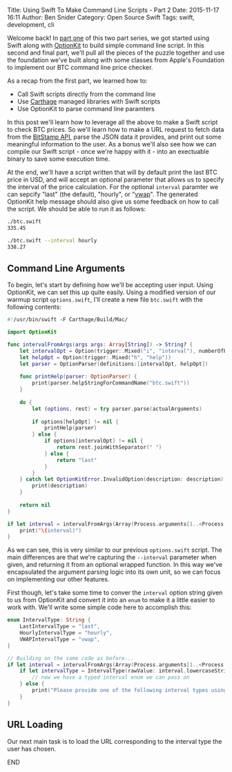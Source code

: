 Title: Using Swift To Make Command Line Scripts - Part 2
Date: 2015-11-17 16:11
Author: Ben Snider
Category: Open Source Swift
Tags: swift, development, cli

Welcome back! In [part one](http://www.bensnider.com/using-swift-to-make-command-line-scripts-part-1.html) of this two part series, we got started using Swift along with [OptionKit](https://github.com/nomothetis/OptionKit) to build simple command line script. In this second and final part, we'll pull all the pieces of the puzzle together and use the foundation we've built along with some classes from Apple's Foundation to implement our BTC command line price checker.

As a recap from the first part, we learned how to:

- Call Swift scripts directly from the command line
- Use [Carthage](https://github.com/Carthage/Carthage) managed libraries with Swift scripts
- Use OptionKit to parse command line paramters

In this post we'll learn how to leverage all the above to make a Swift script to check BTC prices. So we'll learn how to make a URL request to fetch data from the [BitStamp API](https://www.bitstamp.net/api/), parse the JSON data it provides, and print out some meaningful information to the user. As a bonus we'll also see how we can compile our Swift script - once we're happy with it - into an exectuable binary to save some execution time.

At the end, we'll have a script written that will by default print the last BTC price in USD, and will accept an optional parameter that allows us to specify the interval of the price calculation. For the optional `interval` paramter we can sepcify "last" (the default), "hourly", or "[vwap](https://en.wikipedia.org/wiki/Volume-weighted_average_price)". The generated OptionKit help message should also give us some feedback on how to call the script. We should be able to run it as follows:

```bash
./btc.swift
335.45

./btc.swift --interval hourly
338.27
```

## Command Line Arguments

To begin, let's start by defining how we'll be accepting user input. Using OptionKit, we can set this up quite easily. Using a modified version of our warmup script `options.swift`, I'll create a new file `btc.swift` with the following contents:

```swift
#!/usr/bin/swift -F Carthage/Build/Mac/

import OptionKit

func intervalFromArgs(args args: Array[String]) -> String? {
    let intervalOpt = Option(trigger:.Mixed("i", "interval"), numberOfParameters: 1)
    let helpOpt = Option(trigger:.Mixed("h", "help"))
    let parser = OptionParser(definitions:[intervalOpt, helpOpt])
    
    func printHelp(parser: OptionParser) {
        print(parser.helpStringForCommandName("btc.swift"))
    }
    
    do {
        let (options, rest) = try parser.parse(actualArguments)
    
        if options[helpOpt] != nil {
            printHelp(parser)
        } else {
            if options[intervalOpt] != nil {
                return rest.joinWithSeparator(" ")
            } else {
                return "last"
            }
        }
    } catch let OptionKitError.InvalidOption(description: description) {
        print(description)
    }
    
    return nil
}

if let interval = intervalFromArgs(Array(Process.arguments[1..<Process.arguments.count])) {
    print("\(interval)")
}

```

As we can see, this is very similar to our previous `options.swift` script. The main differences are that we're capturing the `--interval` parameter when given, and returning it from an optional wrapped function. In this way we've encapsulated the argument parsing logic into its own unit, so we can focus on implementing our other features.

First though, let's take some time to conver the `interval` option string given to us from OptionKit and convert it into an `enum` to make it a little easier to work with. We'll write some simple code here to accomplish this:

```swift
enum IntervalType: String {
    LastIntervalType = "last",
    HourlyIntervalType = "hourly",
    VWAPIntervalType = "vwap",
}

// Building on the same code as before...
if let interval = intervalFromArgs(Array(Process.arguments[1..<Process.arguments.count])) {
    if let intervalType = IntervalType(rawValue: interval.lowercaseString) {
        // now we have a typed interval enum we can pass on
    } else {
        print("Please provide one of the following interval types using the --interval option: last, hourly, vwap.")
    }
}
```

## URL Loading

Our next main task is to load the URL corresponding to the interval type the user has chosen.



END

